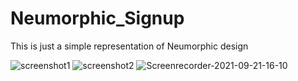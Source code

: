 # Neumorphic_Signup

This is just a simple representation of Neumorphic design

![screenshot1](https://user-images.githubusercontent.com/34963162/134157372-07b4fa86-30e7-41fd-b4d5-c5dd3a91fbdf.jpg)
![screenshot2](https://user-images.githubusercontent.com/34963162/134157389-50b53dbb-8b43-412e-b22f-9a72fcd28ab5.jpg)
![Screenrecorder-2021-09-21-16-10](https://user-images.githubusercontent.com/34963162/134157404-ce6c1ae8-489f-488d-8d18-85b17f6fdb4b.gif)


